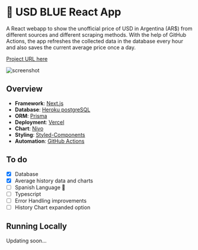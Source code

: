 # 💸 USD BLUE React App

A React webapp to show the unofficial price of USD in Argentina (AR$) from different sources and different scraping methods. With the help of GitHub Actions, the app refreshes the collected data in the database every hour and also saves the current average price once a day.

[Project URL here](https://usdblue.vercel.app)

![screenshot](http://ivanmuller.me/images/blueusd3.png)

## Overview
- **Framework**: [Next.js](https://nextjs.org/)
- **Database**: [Heroku postgreSQL](https://www.heroku.com/postgres)
- **ORM**: [Prisma](https://prisma.io/)
- **Deployment**: [Vercel](https://vercel.com)
- **Chart**: [Nivo](https://nivo.rocks/)
- **Styling**: [Styled-Components](https://styled-components.com/)
- **Automation**: [GitHub Actions](https://github.com/features/actions)

## To do

- [x] Database
- [x] Average history data and charts
- [ ] Spanish Language 🧉
- [ ] Typescript
- [ ] Error Handling improvements
- [ ] History Chart expanded option

## Running Locally
 Updating soon...
